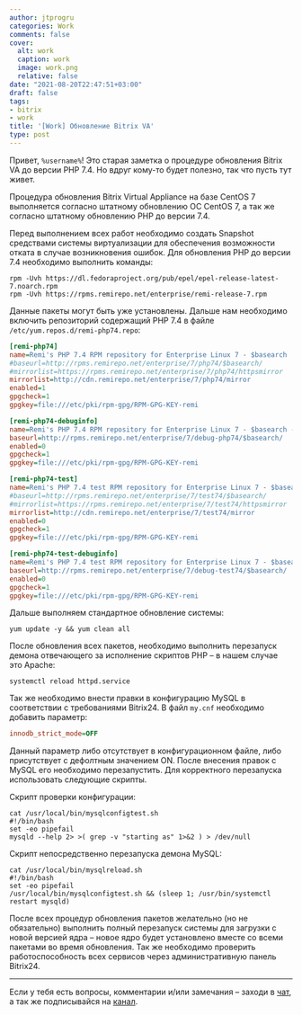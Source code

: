 ```yaml
---
author: jtprogru
categories: Work
comments: false
cover:
  alt: work
  caption: work
  image: work.png
  relative: false
date: "2021-08-20T22:47:51+03:00"
draft: false
tags:
- bitrix
- work
title: '[Work] Обновление Bitrix VA'
type: post
---
```


Привет, `%username%`! Это старая заметка о процедуре обновления Bitrix VA до версии PHP 7.4. Но вдруг кому-то будет полезно, так что пусть тут живет.

Процедура обновления Bitrix Virtual Appliance на базе CentOS 7 выполняется согласно штатному обновлению ОС CentOS 7, а так же согласно штатному обновлению PHP до версии 7.4.

Перед выполнением всех работ необходимо создать Snapshot средствами системы виртуализации для обеспечения возможности отката в случае возникновения ошибок.
Для обновления PHP до версии 7.4 необходимо выполнить команды:

```shell
rpm -Uvh https://dl.fedoraproject.org/pub/epel/epel-release-latest-7.noarch.rpm
rpm -Uvh https://rpms.remirepo.net/enterprise/remi-release-7.rpm
```

Данные пакеты могут быть уже установлены. Дальше нам необходимо включить репозиторий содержащий PHP 7.4 в файле `/etc/yum.repos.d/remi-php74.repo`:

```ini
[remi-php74]
name=Remi's PHP 7.4 RPM repository for Enterprise Linux 7 - $basearch
#baseurl=http://rpms.remirepo.net/enterprise/7/php74/$basearch/
#mirrorlist=https://rpms.remirepo.net/enterprise/7/php74/httpsmirror
mirrorlist=http://cdn.remirepo.net/enterprise/7/php74/mirror
enabled=1
gpgcheck=1
gpgkey=file:///etc/pki/rpm-gpg/RPM-GPG-KEY-remi

[remi-php74-debuginfo]
name=Remi's PHP 7.4 RPM repository for Enterprise Linux 7 - $basearch - debuginfo
baseurl=http://rpms.remirepo.net/enterprise/7/debug-php74/$basearch/
enabled=0
gpgcheck=1
gpgkey=file:///etc/pki/rpm-gpg/RPM-GPG-KEY-remi

[remi-php74-test]
name=Remi's PHP 7.4 test RPM repository for Enterprise Linux 7 - $basearch
#baseurl=http://rpms.remirepo.net/enterprise/7/test74/$basearch/
#mirrorlist=https://rpms.remirepo.net/enterprise/7/test74/httpsmirror
mirrorlist=http://cdn.remirepo.net/enterprise/7/test74/mirror
enabled=0
gpgcheck=1
gpgkey=file:///etc/pki/rpm-gpg/RPM-GPG-KEY-remi

[remi-php74-test-debuginfo]
name=Remi's PHP 7.4 test RPM repository for Enterprise Linux 7 - $basearch - debuginfo
baseurl=http://rpms.remirepo.net/enterprise/7/debug-test74/$basearch/
enabled=0
gpgcheck=1
gpgkey=file:///etc/pki/rpm-gpg/RPM-GPG-KEY-remi
```

Дальше выполняем стандартное обновление системы:

```shell
yum update -y && yum clean all
```

После обновления всех пакетов, необходимо выполнить перезапуск демона отвечающего за исполнение скриптов PHP – в нашем случае это Apache:

```shell
systemctl reload httpd.service
```

Так же необходимо внести правки в конфигурацию MySQL в соответствии с требованиями Bitrix24. В файл `my.cnf` необходимо добавить параметр:

```ini
innodb_strict_mode=OFF
```

Данный параметр либо отсутствует в конфигурационном файле, либо присутствует с дефолтным значением ON. После внесения правок с MySQL его необходимо перезапустить. Для корректного перезапуска использовать следующие скрипты.

Скрипт проверки конфигурации:

```shell
cat /usr/local/bin/mysqlconfigtest.sh
#!/bin/bash
set -eo pipefail
mysqld --help 2> >( grep -v "starting as" 1>&2 ) > /dev/null
```

Скрипт непосредственно перезапуска демона MySQL:

```shell
cat /usr/local/bin/mysqlreload.sh
#!/bin/bash
set -eo pipefail
/usr/local/bin/mysqlconfigtest.sh && (sleep 1; /usr/bin/systemctl restart mysqld)
```

После всех процедур обновления пакетов желательно (но не обязательно) выполнить полный перезапуск системы для загрузки с новой версией ядра – новое ядро будет установлено вместе со всеми пакетами во время обновления. Так же необходимо проверить работоспособность всех сервисов через административную панель Bitrix24.

---
Если у тебя есть вопросы, комментарии и/или замечания – заходи в [чат](https://ttttt.me/jtprogru_chat), а так же подписывайся на [канал](https://ttttt.me/jtprogru_channel).
